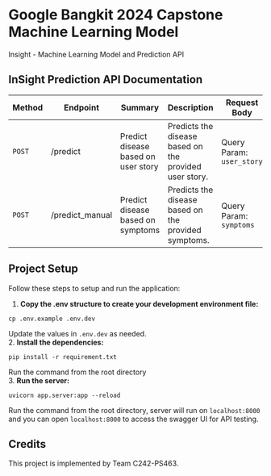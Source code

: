 # Google Bangkit 2024 Capstone Machine Learning Model
Insight - Machine Learning Model and Prediction API

## InSight Prediction API Documentation
| Method   | Endpoint     | Summary    | Description | Request Body | Response |
| ------------ | ------------ | ------------ | --------| ---------| -----------
| `POST` | /predict | Predict disease based on user story | Predicts the disease based on the provided user story. | Query Param: `user_story` | `predicted_disease` : string |
| `POST` | /predict_manual| Predict disease based on symptoms | Predicts the disease based on the provided symptoms. | Query Param: `symptoms` | `predicted_disease` : string |

## Project Setup
Follow these steps to setup and run the application:

1. **Copy the .env structure to create your development environment file:**
```
cp .env.example .env.dev
```
Update the values in `.env.dev` as needed. <br>
2. **Install the dependencies:**
```
pip install -r requirement.txt
```
Run the command from the root directory <br>
3. **Run the server:**
```
uvicorn app.server:app --reload
```
Run the command from the root directory, server will run on `localhost:8000` and you can open `localhost:8000` to access the swagger UI for API testing.

## Credits
This project is implemented by Team C242-PS463.